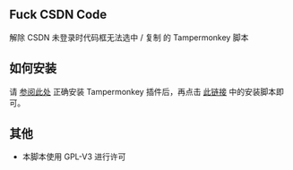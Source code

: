 ## Fuck CSDN Code
解除 CSDN 未登录时代码框无法选中 / 复制 的 Tampermonkey 脚本

## 如何安装
请 [参阅此处](https://greasyfork.org/zh-CN#home-step-1) 正确安装 Tampermonkey 插件后，再点击 [此链接](https://greasyfork.org/zh-CN/scripts/431391-csdn-code) 中的安装脚本即可。

## 其他
- 本脚本使用 GPL-V3 进行许可
